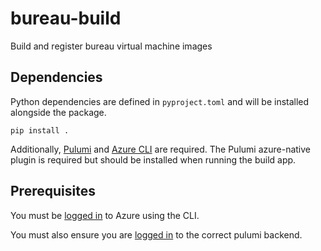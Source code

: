 # bureau-build

Build and register bureau virtual machine images

## Dependencies

Python dependencies are defined in `pyproject.toml` and will be installed alongside the package.

```
pip install .
```

Additionally, [Pulumi](https://www.pulumi.com/) and [Azure CLI](https://learn.microsoft.com/en-us/cli/azure/) are required.
The Pulumi azure-native plugin is required but should be installed when running the build app.

## Prerequisites

You must be [logged in](https://learn.microsoft.com/en-us/cli/azure/authenticate-azure-cli) to Azure using the CLI.

You must also ensure you are [logged in](https://www.pulumi.com/docs/reference/cli/pulumi_login/) to the correct pulumi backend.
